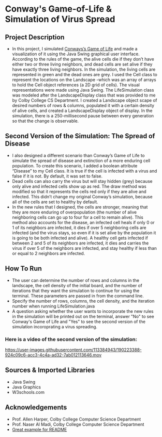# Conway's Game-of-Life & Simulation of Virus Spread

## Project Description
- In this project, I simulated [Conways’s Game of Life](https://en.wikipedia.org/wiki/Conway%27s_Game_of_Life) and made a visualization of it using the Java Swing graphical user interface. According to the rules of the game, the alive cells die if they don’t have either two or three living neighbors, and dead cells are set alive if they have exactly three living neighbors. In the simulation, the living cells are represented in green and the dead ones are grey. I used the Cell class to represent the locations on the Landscape -which was an array of arrays to hold the Cell object references (a 2D grid of cells). The visual representations were made using Java Swing. The LifeSimulation class was modeled after the LandscapeDisplay class that was provided to me by Colby College CS Department. I created a Landscape object scape of desired numbers of rows & columns, populated it with a certain density of alive cells, and created a LandscapeDisplay object of display. In the simulation, there is a 250-millisecond pause between every generation so that the change is observable. 

## Second Version of the Simulation: The Spread of Disease
- I also designed a different scenario than Conway’s Game of Life to simulate the spread of disease and extinction of a more enduring cell population. To create this scenario, I added a boolean attribute “Disease” to my Cell class. It is true if the cell is infected with a virus and false if it is not. By default, it was set to false. 
- Dead cells can also carry the virus but will stay hidden (grey) because only alive and infected cells show up as red. The draw method was modified so that it represents the cells red only if they are alive and infected. This didn’t change my original Conway’s simulation, because all of the cells are set to healthy by default.
- In the new rules that I designed, the cells are stronger, meaning that they are more enduring of overpopulation (the number of alive neighboring cells can go up to four for a cell to remain alive). This method also accounts for the disease, an infected cell heals if only 0 or 1 of its neighbors are infected, it dies if over 5 neighboring cells are infected (and the virus stays, so even if it is set alive by the population it is going to be both infected and alive). A healthy cell gets infected if between 2 and 5 of its neighbors are infected, it dies and carries the virus if over 5 of the neighbors are infected, and stay healthy if less than or equal to 2 neighbors are infected.

## How To Run 
- The user can determine the number of rows and columns in the landscape, the cell density of the initial board, and the number of iterations that they want the simulation to continue for using the terminal. These parameters are passed in from the command line. 
- Specify the number of rows, columns, the cell density, and the iteration number when running LifeSimulation.java
- A question asking whether the user wants to incorporate the new rules in the simulation will be printed out on the terminal, answer "No" to see Conway's Game of Life and "Yes" to see the second version of the simulation incoroprating a virus spreading. 

### Here is a video of the second version of the simulation:
https://user-images.githubusercontent.com/113384943/190223388-924c09c6-acc3-4c4a-ad32-7ab012113646.mov


## Sources & Imported Libraries
- Java Swing
- Java Graphics 
- W3schools.com

## Acknowledgements
- Prof. Allen Harper, Colby College Computer Science Department 
- Prof. Naser Al Madi, Colby College Computer Science Department 
- [Great example for README](https://github.com/nalmadi/EMIP-Toolkit)





